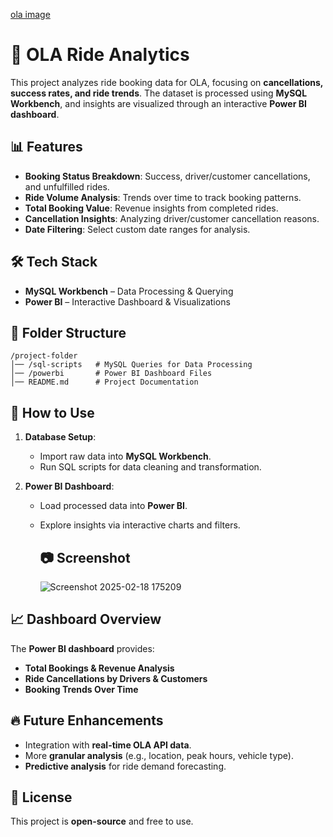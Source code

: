 [ola image](https://github.com/user-attachments/assets/cedb97a1-99b1-4446-8aa9-bd40fad337a4)
# 🚖 OLA Ride Analytics  

This project analyzes ride booking data for OLA, focusing on **cancellations, success rates, and ride trends**. The dataset is processed using **MySQL Workbench**, and insights are visualized through an interactive **Power BI dashboard**.

## 📊 Features  

- **Booking Status Breakdown**: Success, driver/customer cancellations, and unfulfilled rides.  
- **Ride Volume Analysis**: Trends over time to track booking patterns.  
- **Total Booking Value**: Revenue insights from completed rides.  
- **Cancellation Insights**: Analyzing driver/customer cancellation reasons.  
- **Date Filtering**: Select custom date ranges for analysis.  

## 🛠 Tech Stack  

- **MySQL Workbench** – Data Processing & Querying  
- **Power BI** – Interactive Dashboard & Visualizations  

## 📂 Folder Structure  

```
/project-folder
│── /sql-scripts   # MySQL Queries for Data Processing
│── /powerbi       # Power BI Dashboard Files
│── README.md      # Project Documentation
```

## 🚀 How to Use  

1. **Database Setup**:  
   - Import raw data into **MySQL Workbench**.  
   - Run SQL scripts for data cleaning and transformation.  

2. **Power BI Dashboard**:  
   - Load processed data into **Power BI**.  
   - Explore insights via interactive charts and filters.
  
     ## 📷 Screenshot
     ![Screenshot 2025-02-18 175209](https://github.com/user-attachments/assets/7c22f609-71d1-4abe-bf02-8d1b554eb1b6)

## 📈 Dashboard Overview  

The **Power BI dashboard** provides:  
- **Total Bookings & Revenue Analysis**  
- **Ride Cancellations by Drivers & Customers**  
- **Booking Trends Over Time**  

## 🔥 Future Enhancements  

- Integration with **real-time OLA API data**.  
- More **granular analysis** (e.g., location, peak hours, vehicle type).  
- **Predictive analysis** for ride demand forecasting.  

## 📜 License  

This project is **open-source** and free to use.  
